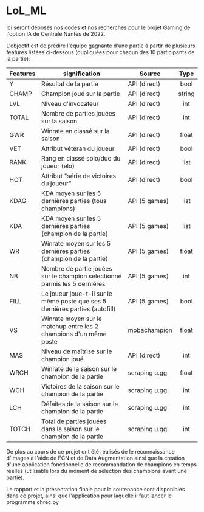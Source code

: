 # LoL_ML
Ici seront déposés nos codes et nos recherches pour le projet Gaming de l'option IA de Centrale Nantes de 2022.

L'objectif est de prédire l'équipe gagnante d'une partie à partir de plusieurs features listées ci-dessous (dupliquées pour chacun des 10 participants de la partie):

| Features | signification                                                            | Source         | Type   |
|----------|--------------------------------------------------------------------------|----------------|:--------:|
| Y        | Résultat de la partie                                                    | API (direct)   | bool   |
| CHAMP    | Champion joué sur la partie                                              | API (direct)   | string |
| LVL      | Niveau d'invocateur                                                      | API (direct)   | int    |
| TOTAL    | Nombre de parties jouées sur la saison                                    | API (direct)   | int    |
| GWR      | Winrate en classé sur la saison                                          | API (direct)   | float  |
| VET      | Attribut vétéran du joueur                                               | API (direct)   | bool   |
| RANK     | Rang en classé solo/duo du joueur (elo)                                  | API (direct)   | list   |
| HOT      | Attribut "série de victoires du joueur"                                  | API (direct)   | bool   |
| KDAG     | KDA moyen sur les 5 dernières parties (tous champions)                   | API (5 games)  | list   |
| KDA      | KDA moyen sur les 5 dernières parties (champion de la partie)            | API (5 games)  | list   |
| WR       | Winrate moyen sur les 5 dernières parties (champion de la partie)        | API (5 games)  | float  |
| NB       | Nombre de partie jouées sur le champion sélectionné parmis les 5 dernières | API (5 games)  | int    |
| FILL     | Le joueur joue-t-il sur le même poste que ses 5 dernières parties (autofill)    | API (5 games)  | bool   |
| VS       | Winrate moyen sur le matchup entre les 2 champions d'un même poste        | mobachampion   | float  |
| MAS      | Niveau de maîtrise sur le champion joué                                  | API (direct)   | int    |
| WRCH     | Winrate de la saison sur le champion de la partie                        | scraping u.gg | float  |
| WCH      | Victoires de la saison sur le champion de la partie                      | scraping u.gg | int    |
| LCH      | Défaites de la saison sur le champion de la partie                       | scraping u.gg | int    |
| TOTCH    | Total de parties jouées dans la saison sur le champion de la partie      | scraping u.gg | int    |

De plus au cours de ce projet ont été réalisés de le reconnaissance d'images à l'aide de FCN et de Data Augmentation ainsi que la création d'une application fonctionnelle de recommandation de champions en temps réelles (utilisable lors du moment de sélection des champions avant une partie).

Le rapport et la présentation finale pour la soutenance sont disponibles dans ce projet, ainsi que l'application pour laquelle il faut lancer le programme chrec.py
